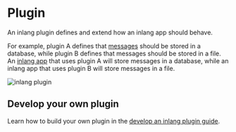 # Plugin

An inlang plugin defines and extend how an inlang app should behave.

For example, plugin A defines that [messages](/documentation/message) should be stored in a database, while plugin B defines that messages should be stored in a file. An [inlang app](/documentation/app) that uses plugin A will store messages in a database, while an inlang app that uses plugin B will store messages in a file.

![inlang plugin](https://cdn.jsdelivr.net/gh/inlang/monorepo/inlang/documentation/sdk/assets/plugin.jpg)

## Develop your own plugin

Learn how to build your own plugin in the [develop an inlang plugin guide](/documentation/develop-plugin).
